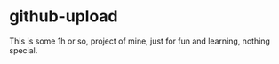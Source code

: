 # github-upload
This is some  1h or so, project of mine, just for fun and learning, nothing special.
